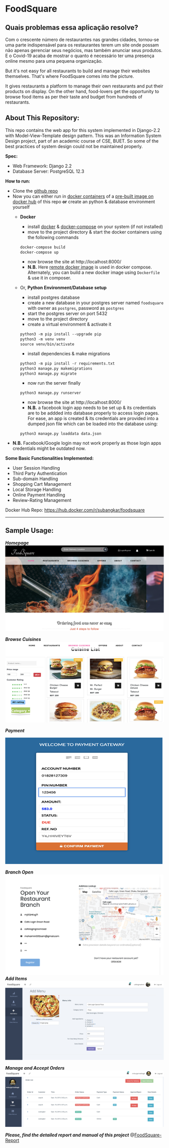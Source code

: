 # FoodSquare
## Quais problemas essa aplicação resolve?
Com o crescente número de restaurantes nas grandes cidades, tornou-se uma parte indispensável para os restaurantes terem um site onde possam não apenas gerenciar seus negócios, mas também anunciar seus produtos. E o Covid-19 acaba de mostrar o quanto é necessário ter uma presença online mesmo para uma pequena organização.


But it's not easy for all restaurants to build and manage their websites themselves. That's where FoodSquare comes into the picture. 


It gives restaurants a platform to manage their own restaurants and put their products on display. On the other hand, food-lovers get the opportunity to browse food items as per their taste and budget from hundreds of restaurants. 


## About This Repository:
This repo contains the web app for this system implemented in Django-2.2 with Model-View-Template design pattern. This was an Information System Design project, part of an academic course of CSE, BUET. So some of the best practices of system design could not be maintained properly.
  
**Spec:**
  - Web Framework: Django 2.2
  - Database Server: PostgreSQL 12.3
  
**How to run:**
 - Clone the [github repo](https://github.com/Subangkar/Foodsquare-Web-App)
 - Now you can either run in [docker containers](https://www.docker.com/) of a [pre-built image on docker hub](https://hub.docker.com/r/subangkar/foodsquare) of this repo **or** create an python & database environment yourself
    - **Docker**
        - install [docker](https://docs.docker.com/engine/install/) & [docker-compose](https://docs.docker.com/compose/install/) on your system (if not installed)
        - move to the project directory & start the docker containers using the following commands
        ```shell
        docker-compose build
        docker-compose up
        ```
        - now browse the site at http://localhost:8000/ 
        - **N.B.** Here [remote docker image](https://hub.docker.com/r/subangkar/foodsquare) is used in docker compose. Alternately, you can build a new docker image using `Dockerfile` & use it in composer.

    - Or, **Python Environment/Database setup**
        - install postgres database
        - create a new database in your postgres server named `foodsquare` with owner as `postgres`, password as  `postgres`   
        - start the postgres server on port 5432 
        - move to the project directory 
        - create a virtual environment & activate it
        ```shell
        python3 -m pip install --upgrade pip
        python3 -m venv venv
        source venv/bin/activate
        ```
        - install dependencies & make migrations
        ```shell
        python3 -m pip install -r requirements.txt
        python3 manage.py makemigrations
        python3 manage.py migrate
        ```
        - now run the server finally
        ```shell
        python3 manage.py runserver
        ```
        - now browse the site at http://localhost:8000/ 
        - **N.B.** a facebook login app needs to be set up & its credentials are to be addded into database properly to access login pages.  
          For ease, an app is created & its credentials are provided into a dumped json file which can be loaded into the database using:
        ```shell
        python3 manage.py loaddata data.json
        ```
 - **N.B.** Facebook/Google login may not work properly as those login apps credentials might be outdated now.          
          
          
**Some Basic Functionalities Implemented:**
- User Session Handling
- Third Party Authentication
- Sub-domain Handling
- Shopping Cart Management
- Local Storage Handling
- Online Payment Handling
- Review-Rating Management

Docker Hub Repo: https://hub.docker.com/r/subangkar/foodsquare

***

## Sample Usage:
***Homepage*** ![Homepage](https://raw.githubusercontent.com/Subangkar/Foodsquare-Web-App/master/Foodsquare_Screenshots/website_homepage.png?token=AHSCFFTRYRD66DB3CGMUMKK7HAKDY)





***Browse Cuisines***
![Browse Cuisines](https://raw.githubusercontent.com/Subangkar/Foodsquare-Web-App/master/Foodsquare_Screenshots/filter.png?token=AHSCFFUMKSH2Z5K6QVYXGOC7HALZW)

***Payment***

<img src="https://raw.githubusercontent.com/Subangkar/Foodsquare-Web-App/master/Foodsquare_Screenshots/bkash.png?token=AHSCFFTSZANDZAQZ5BJ6GUC7HAN5G" alt="Payment" width="500" height="400"/>

***Branch Open***
![Branch Open](https://raw.githubusercontent.com/Subangkar/Foodsquare-Web-App/master/Foodsquare_Screenshots/rest_branch_reg.png?token=AHSCFFSFY4IOR3WV7VFXAJ27HALL4)
***Add Items***
![Add Items](https://raw.githubusercontent.com/Subangkar/Foodsquare-Web-App/master/Foodsquare_Screenshots/additem.png?token=AHSCFFQ2SC7HM7GV5FJBBEC7HALMK)



***Manage and Accept Orders***
![Manage and Accept Orders](https://raw.githubusercontent.com/Subangkar/Foodsquare-Web-App/master/Foodsquare_Screenshots/accept_branch.png?token=AHSCFFUV6AGWFLXQIMFCX427HAMPG)




***Please, find the detailed report and manual of this project*** @[FoodSquare-Report](https://github.com/Subangkar/Foodsquare-Web-App/blob/master/FoodSquareReport.pdf)


